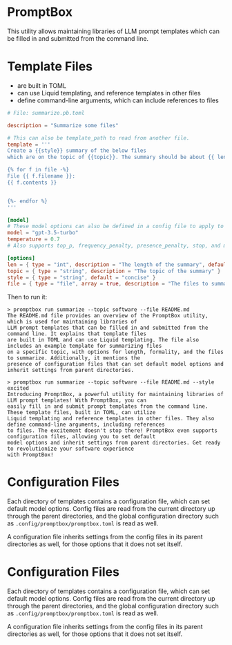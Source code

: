# PromptBox

This utility allows maintaining libraries of LLM prompt templates which can be filled in and submitted from the command
line.

# Template Files

- are built in TOML
- can use Liquid templating, and reference templates in other files
- define command-line arguments, which can include references to files

```toml
# File: summarize.pb.toml

description = "Summarize some files"

# This can also be template_path to read from another file.
template = '''
Create a {{style}} summary of the below files
which are on the topic of {{topic}}. The summary should be about {{ len }} sentences long.

{% for f in file -%}
File {{ f.filename }}:
{{ f.contents }}


{%- endfor %}
'''

[model]
# These model options can also be defined in a config file to apply to the whole directory of templates.
model = "gpt-3.5-turbo"
temperature = 0.7
# Also supports top_p, frequency_penalty, presence_penalty, stop, and max_tokens

[options]
len = { type = "int", description = "The length of the summary", default = 4 }
topic = { type = "string", description = "The topic of the summary" }
style = { type = "string", default = "concise" }
file = { type = "file", array = true, description = "The files to summarize" }
```

Then to run it:

```
> promptbox run summarize --topic software --file README.md
The README.md file provides an overview of the PromptBox utility, which is used for maintaining libraries of
LLM prompt templates that can be filled in and submitted from the command line. It explains that template files
are built in TOML and can use Liquid templating. The file also includes an example template for summarizing files
on a specific topic, with options for length, formality, and the files to summarize. Additionally, it mentions the
presence of configuration files that can set default model options and inherit settings from parent directories.

> promptbox run summarize --topic software --file README.md --style excited 
Introducing PromptBox, a powerful utility for maintaining libraries of LLM prompt templates! With PromptBox, you can
easily fill in and submit prompt templates from the command line. These template files, built in TOML, can utilize
Liquid templating and reference templates in other files. They also define command-line arguments, including references
to files. The excitement doesn't stop there! PromptBox even supports configuration files, allowing you to set default
model options and inherit settings from parent directories. Get ready to revolutionize your software experience
with PromptBox!
```

# Configuration Files

Each directory of templates contains a configuration file, which can set default model options. Config files are read
from the current directory up through the parent directories, and the global configuration directory such as
`.config/promptbox/promptbox.toml` is read as well.

A configuration file inherits settings from the config files in its parent directories as well, for those options that
it does not set itself.

# Configuration Files

Each directory of templates contains a configuration file, which can set default model options. Config files are read
from the current directory up through the parent directories, and the global configuration directory such as
`.config/promptbox/promptbox.toml` is read as well.

A configuration file inherits settings from the config files in its parent directories as well, for those options that
it does not set itself.

